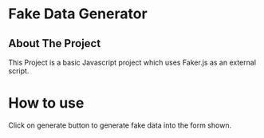 # Fake Data Generator

## About The Project

This Project is a basic Javascript project which uses Faker.js as an external script.

# How to use

Click on generate button to generate fake data into the form shown.
